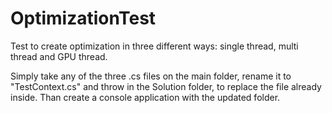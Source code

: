 # OptimizationTest
Test to create optimization in three different ways: single thread, multi thread and GPU thread.

Simply take any of the three .cs files on the main folder, rename it to "TestContext.cs" and throw in the Solution folder,
to replace the file already inside. Than create a console application with the updated folder.

